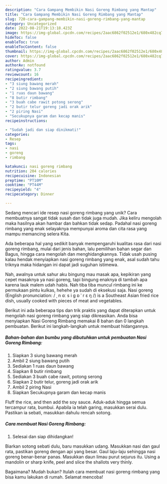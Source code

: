 ```yaml
---
description: "Cara Gampang Membikin Nasi Goreng Rimbang yang Mantap"
title: "Cara Gampang Membikin Nasi Goreng Rimbang yang Mantap"
slug: 720-cara-gampang-membikin-nasi-goreng-rimbang-yang-mantap
category: Uncategorized
date: 2022-08-21T19:13:18.423Z
image: https://img-global.cpcdn.com/recipes/2aac6862f02512e1/680x482cq70/nasi-goreng-rimbang-foto-resep-utama.jpg
hideToc: false
enableToc: true
enableTocContent: false
thumbnail: https://img-global.cpcdn.com/recipes/2aac6862f02512e1/680x482cq70/nasi-goreng-rimbang-foto-resep-utama.jpg
cover: https://img-global.cpcdn.com/recipes/2aac6862f02512e1/680x482cq70/nasi-goreng-rimbang-foto-resep-utama.jpg
author: Admin
authorAv: notfound
ratingvalue: 3.7
reviewcount: 16
recipeingredient:
- "3 siung bawang merah"
- "2 siung bawang putih"
- "1 ruas daun bawang"
- "8 butir rimbang"
- "3 buah cabe rawit potong serong"
- "2 butir telur goreng jadi orak arik"
- "2 piring Nasi"
- "Secukupnya garam dan kecap manis"
recipeinstructions:

- "Sudah jadi dan siap dinikmati!"
categories:
- Resep
tags:
- nasi
- goreng
- rimbang

katakunci: nasi goreng rimbang 
nutrition: 204 calories
recipecuisine: Indonesian
preptime: "PT10M"
cooktime: "PT44M"
recipeyield: "4"
recipecategory: Dinner

---
```





Sedang mencari ide resep nasi goreng rimbang yang unik? Cara membuatnya sangat tidak susah dan tidak juga mudah. Jika keliru mengolah maka hasilnya akan hambar dan bahkan tidak sedap. Padahal nasi goreng rimbang yang enak selayaknya mempunyai aroma dan cita rasa yang mampu memancing selera Kita.





Ada beberapa hal yang sedikit banyak mempengaruhi kualitas rasa dari nasi goreng rimbang, mulai dari jenis bahan, lalu pemilihan bahan segar dan Bagus, hingga cara mengolah dan menghidangkannya. Tidak usah pusing kalau hendak menyiapkan nasi goreng rimbang yang enak,      asal sudah tahu triknya maka hidangan ini dapat jadi suguhan istimewa.














Nah, awalnya untuk sahur aku bingung mau masak apa, kepikiran yang cepet masaknya ya nasi goreng, tapi bingung enaknya di tambah apa karena lauk malem udah habis. Nah tiba tiba muncul rimbang ini ke permukaan pintu kulkas, hehehe ya sudah di eksekusi saja. Nasi goreng (English pronunciation: / ˌ n ɑː s i ɡ ɒ ˈ r ɛ ŋ /) is a Southeast Asian fried rice dish, usually cooked with pieces of meat and vegetables.






Berikut ini ada beberapa tips dan trik praktis yang dapat diterapkan untuk mengolah nasi goreng rimbang yang siap dikreasikan. Anda bisa menyiapkan Nasi Goreng Rimbang memakai 8 bahan dan 0 langkah pembuatan. Berikut ini langkah-langkah untuk membuat hidangannya.

<!--inarticleads1-->

##### Bahan-bahan dan bumbu yang dibutuhkan untuk pembuatan Nasi Goreng Rimbang:

1. Siapkan 3 siung bawang merah
1. Ambil 2 siung bawang putih
1. Sediakan 1 ruas daun bawang
1. Siapkan 8 butir rimbang
1. Sediakan 3 buah cabe rawit, potong serong
1. Siapkan 2 butir telur, goreng jadi orak arik
1. Ambil 2 piring Nasi
1. Siapkan Secukupnya garam dan kecap manis


Fluff the rice, and then add the soy sauce. Aduk-aduk hingga semua tercampur rata, bumbui. Apabila ia telah garing, masukkan serai dulu. Pastikan ia sebati, masukkan dahulu rencah sotong. 

<!--inarticleads2-->

##### Cara membuat Nasi Goreng Rimbang:


1. Selesai dan siap dihidangkan!

Biarkan sotong sebati dulu, baru masukkan udang. Masukkan nasi dan gaul rata, pastikan goreng dengan api yang besar. Gaul laju-laju sehingga nasi goreng benar-benar panas. Masukkan daun limau purut sejurus itu. Using a mandolin or sharp knife, peel and slice the shallots very thinly. 

Bagaimana? Mudah bukan? Itulah cara membuat nasi goreng rimbang yang bisa kamu lakukan di rumah. Selamat mencoba!
